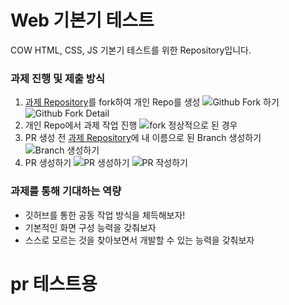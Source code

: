 # Web 기본기 테스트
COW HTML, CSS, JS 기본기 테스트를 위한 Repository입니다.

### 과제 진행 및 제출 방식
1. [과제 Repository](https://github.com/MJU-Coin/22-S-basic-test)를 fork하여 개인 Repo를 생성
![Github Fork 하기](https://user-images.githubusercontent.com/61923768/175819407-61e3df49-11f9-4565-b358-5d5fd399b45d.png)
![Github Fork Detail](https://user-images.githubusercontent.com/61923768/175819509-bd16563f-c37f-4183-95a1-9455390e0335.png)
2. 개인 Repo에서 과제 작업 진행
![fork 정상적으로 된 경우](https://user-images.githubusercontent.com/61923768/175819669-8309ef2f-e3f0-40c5-98fd-3a86e911764a.png)
3. PR 생성 전 [과제 Repository](https://github.com/MJU-Coin/22-S-basic-test)에 내 이름으로 된 Branch 생성하기
![Branch 생성하기](https://user-images.githubusercontent.com/61923768/175819862-e1158cf1-6914-4789-a56c-77fdacb21472.png)
4. PR 생성하기
![PR 생성하기](https://user-images.githubusercontent.com/61923768/175819982-c60b10ca-0629-4c23-aa90-9fe2a63b867d.png)
![PR 작성하기](https://user-images.githubusercontent.com/61923768/175821240-d6df29bc-3b98-4a9c-8dfb-310d0d0a8873.png)

### 과제를 통해 기대하는 역량

- 깃허브를 통한 공동 작업 방식을 체득해보자!
- 기본적인 화면 구성 능력을 갖춰보자
- 스스로 모르는 것을 찾아보면서 개발할 수 있는 능력을 갖춰보자

# pr 테스트용
